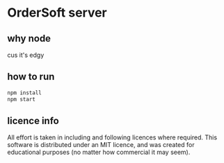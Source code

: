 # OrderSoft server

## why node
cus it's edgy

## how to run
```sh
npm install
npm start
```

## licence info
All effort is taken in including and following licences where required. This software is distributed under an MIT licence, and was created for educational purposes (no matter how commercial it may seem).